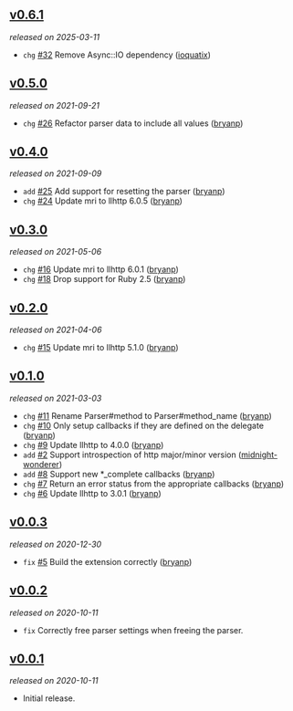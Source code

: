 ## [v0.6.1](https://github.com/bryanp/llhttp/releases/tag/2025-03-11)

*released on 2025-03-11*

  * `chg` [#32](https://github.com/bryanp/llhttp/pull/32) Remove Async::IO dependency ([ioquatix](https://github.com/ioquatix))

## [v0.5.0](https://github.com/bryanp/llhttp/releases/tag/2021-09-21)

*released on 2021-09-21*

  * `chg` [#26](https://github.com/bryanp/llhttp/pull/26) Refactor parser data to include all values ([bryanp](https://github.com/bryanp))

## [v0.4.0](https://github.com/bryanp/llhttp/releases/tag/2021-09-09)

*released on 2021-09-09*

  * `add` [#25](https://github.com/bryanp/llhttp/pull/25) Add support for resetting the parser ([bryanp](https://github.com/bryanp))
  * `chg` [#24](https://github.com/bryanp/llhttp/pull/24) Update mri to llhttp 6.0.5 ([bryanp](https://github.com/bryanp))

## [v0.3.0](https://github.com/bryanp/llhttp/releases/tag/2021-05-06)

*released on 2021-05-06*

  * `chg` [#16](https://github.com/bryanp/llhttp/pull/16) Update mri to llhttp 6.0.1 ([bryanp](https://github.com/bryanp))
  * `chg` [#18](https://github.com/bryanp/llhttp/pull/18) Drop support for Ruby 2.5 ([bryanp](https://github.com/bryanp))

## [v0.2.0](https://github.com/bryanp/llhttp/releases/tag/2021-04-06)

*released on 2021-04-06*

  * `chg` [#15](https://github.com/bryanp/llhttp/pull/15) Update mri to llhttp 5.1.0 ([bryanp](https://github.com/bryanp))

## [v0.1.0](https://github.com/bryanp/llhttp/releases/tag/2021-03-03)

*released on 2021-03-03*

  * `chg` [#11](https://github.com/bryanp/llhttp/pull/11) Rename Parser#method to Parser#method_name ([bryanp](https://github.com/bryanp))
  * `chg` [#10](https://github.com/bryanp/llhttp/pull/10) Only setup callbacks if they are defined on the delegate ([bryanp](https://github.com/bryanp))
  * `chg` [#9](https://github.com/bryanp/llhttp/pull/9) Update llhttp to 4.0.0 ([bryanp](https://github.com/bryanp))
  * `add` [#2](https://github.com/bryanp/llhttp/pull/2) Support introspection of http major/minor version ([midnight-wonderer](https://github.com/midnight-wonderer))
  * `add` [#8](https://github.com/bryanp/llhttp/pull/8) Support new *_complete callbacks ([bryanp](https://github.com/bryanp))
  * `chg` [#7](https://github.com/bryanp/llhttp/pull/7) Return an error status from the appropriate callbacks ([bryanp](https://github.com/bryanp))
  * `chg` [#6](https://github.com/bryanp/llhttp/pull/6) Update llhttp to 3.0.1 ([bryanp](https://github.com/bryanp))

## [v0.0.3](https://github.com/bryanp/llhttp/releases/tag/v0.0.3)

*released on 2020-12-30*

  * `fix` [#5](https://github.com/bryanp/llhttp/pull/5) Build the extension correctly ([bryanp](https://github.com/bryanp))

## [v0.0.2](https://github.com/bryanp/llhttp/releases/tag/v0.0.2)

*released on 2020-10-11*

  * `fix` Correctly free parser settings when freeing the parser.

## [v0.0.1](https://github.com/bryanp/llhttp/releases/tag/v0.0.1)

*released on 2020-10-11*

  * Initial release.


